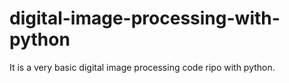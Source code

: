 # digital-image-processing-with-python
It is a very basic digital image processing code ripo with python.
